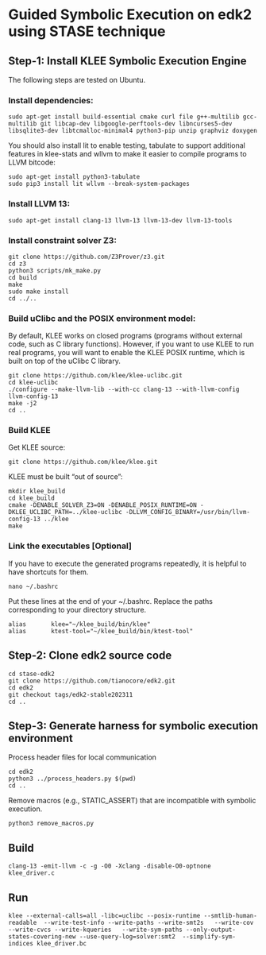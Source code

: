 # Guided Symbolic Execution on edk2 using STASE technique 

## Step-1: Install KLEE Symbolic Execution Engine
The following steps are tested on Ubuntu.
### Install dependencies:
```
sudo apt-get install build-essential cmake curl file g++-multilib gcc-multilib git libcap-dev libgoogle-perftools-dev libncurses5-dev libsqlite3-dev libtcmalloc-minimal4 python3-pip unzip graphviz doxygen
```
You should also install lit to enable testing, tabulate to support additional features in klee-stats and wllvm to make it easier to compile programs to LLVM bitcode:
```
sudo apt-get install python3-tabulate
sudo pip3 install lit wllvm --break-system-packages
```
### Install LLVM 13:
```
sudo apt-get install clang-13 llvm-13 llvm-13-dev llvm-13-tools
```
### Install constraint solver Z3:
```
git clone https://github.com/Z3Prover/z3.git
cd z3
python3 scripts/mk_make.py
cd build
make
sudo make install
cd ../..
```
### Build uClibc and the POSIX environment model: 
By default, KLEE works on closed programs (programs without external code, such as C library functions). However, if you want to use KLEE to run real programs, you will want to enable the KLEE POSIX runtime, which is built on top of the uClibc C library.
```
git clone https://github.com/klee/klee-uclibc.git
cd klee-uclibc
./configure --make-llvm-lib --with-cc clang-13 --with-llvm-config llvm-config-13
make -j2
cd ..
```
### Build KLEE
Get KLEE source:
```
git clone https://github.com/klee/klee.git
```
KLEE must be built “out of source”:
```
mkdir klee_build
cd klee_build
cmake -DENABLE_SOLVER_Z3=ON -DENABLE_POSIX_RUNTIME=ON -DKLEE_UCLIBC_PATH=../klee-uclibc -DLLVM_CONFIG_BINARY=/usr/bin/llvm-config-13 ../klee
make
```
### Link the executables [Optional]
If you have to execute the generated programs repeatedly, it is helpful to have shortcuts for them.
```
nano ~/.bashrc
```
Put these lines at the end of your ~/.bashrc. Replace the paths corresponding to your directory structure.
```
alias       klee="~/klee_build/bin/klee"
alias       ktest-tool="~/klee_build/bin/ktest-tool"
```

## Step-2: Clone edk2 source code

```
cd stase-edk2
git clone https://github.com/tianocore/edk2.git
cd edk2
git checkout tags/edk2-stable202311
cd ..
```

## Step-3: Generate harness for symbolic execution environment
Process header files for local communication
```
cd edk2
python3 ../process_headers.py $(pwd)
cd ..
```

Remove macros (e.g., STATIC_ASSERT) that are incompatible with symbolic execution.
```
python3 remove_macros.py
```
##

## Build
```
clang-13 -emit-llvm -c -g -O0 -Xclang -disable-O0-optnone klee_driver.c
```
## Run
```
klee --external-calls=all -libc=uclibc --posix-runtime --smtlib-human-readable  --write-test-info --write-paths --write-smt2s   --write-cov  --write-cvcs --write-kqueries   --write-sym-paths --only-output-states-covering-new --use-query-log=solver:smt2  --simplify-sym-indices klee_driver.bc
```


